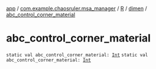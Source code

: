 [app](../../../index.md) / [com.example.chaosruler.msa_manager](../../index.md) / [R](../index.md) / [dimen](index.md) / [abc_control_corner_material](.)

# abc_control_corner_material

`static val abc_control_corner_material: `[`Int`](https://kotlinlang.org/api/latest/jvm/stdlib/kotlin/-int/index.html)
`static val abc_control_corner_material: `[`Int`](https://kotlinlang.org/api/latest/jvm/stdlib/kotlin/-int/index.html)
